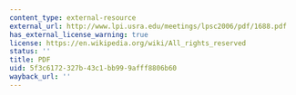 ```yaml
---
content_type: external-resource
external_url: http://www.lpi.usra.edu/meetings/lpsc2006/pdf/1688.pdf
has_external_license_warning: true
license: https://en.wikipedia.org/wiki/All_rights_reserved
status: ''
title: PDF
uid: 5f3c6172-327b-43c1-bb99-9afff8806b60
wayback_url: ''
---
```

